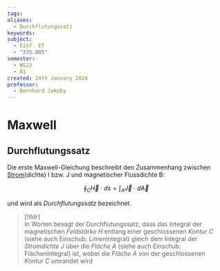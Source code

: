 ```yaml
---
tags: 
aliases:
  - Durchflutungssatz
keywords: 
subject:
  - Einf. ET
  - "335.005"
semester:
  - WS23
  - B1
created: 24th January 2024
professor:
  - Bernhard Jakoby
---
```

 

# Maxwell

## Durchflutungssatz

Die erste Maxwell-Gleichung beschreibt den Zusammenhang zwischen [Strom](elektrischer%20Strom.md)(dichte) I bzw. J und magnetischer Flussdichte B:

$$
\oint_{C} \vec{H} \cdot ds = \int_{A} \vec{J}\cdot d \vec{A} 
$$

und wird als *Durchflutungssatz* bezeichnet.

> [!tldr]  
> In Worten besagt der Durchflutungssatz, dass das Integral der magnetischen *Feldstärke* $H$ entlang einer geschlossenen *Kontur* $C$ (siehe auch Einschub: Linienintegral) gleich dem Integral der *Stromdichte* $J$ über die *Fläche* $A$ (siehe auch Einschub: Flächenintegral) ist, wobei die *Fläche* $A$ von der geschlossenen *Kontur* $C$ umrandet wird